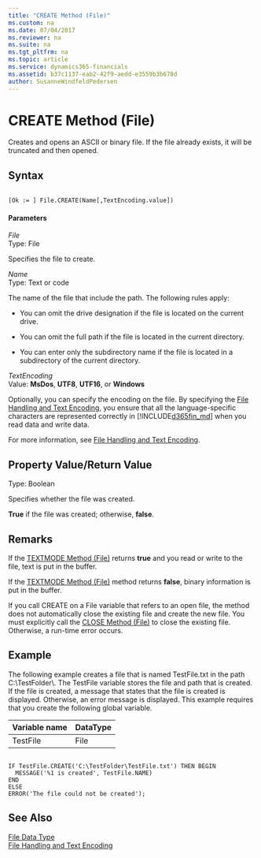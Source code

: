 ```yaml
---
title: "CREATE Method (File)"
ms.custom: na
ms.date: 07/04/2017
ms.reviewer: na
ms.suite: na
ms.tgt_pltfrm: na
ms.topic: article
ms.service: dynamics365-financials
ms.assetid: b37c1137-eab2-42f9-aedd-e3559b3b678d
author: SusanneWindfeldPedersen
---
```


 

# CREATE Method (File)
Creates and opens an ASCII or binary file. If the file already exists, it will be truncated and then opened.  
  
## Syntax  
  
```  
  
[Ok := ] File.CREATE(Name[,TextEncoding.value])  
```  
  
#### Parameters  
 *File*  
 Type: File  
  
 Specifies the file to create.  
  
 *Name*  
 Type: Text or code  
  
 The name of the file that include the path. The following rules apply:  
  
-   You can omit the drive designation if the file is located on the current drive.  
  
-   You can omit the full path if the file is located in the current directory.  
  
-   You can enter only the subdirectory name if the file is located in a subdirectory of the current directory.  
  
 *TextEncoding*  
 Value: **MsDos**, **UTF8**, **UTF16**, or **Windows**  
  
 Optionally, you can specify the encoding on the file. By specifying the [File Handling and Text Encoding](../devenv-file-handling-and-text-encoding.md), you ensure that all the language-specific characters are represented correctly in [!INCLUDE[d365fin_md](../includes/d365fin_md.md)] when you read data and write data.  
  
 For more information, see [File Handling and Text Encoding](../devenv-file-handling-and-text-encoding.md).  
  
## Property Value/Return Value  
 Type: Boolean  
  
 Specifies whether the file was created.  
  
 **True** if the file was created; otherwise, **false**.  
  
## Remarks  
 If the [TEXTMODE Method \(File\)](devenv-TEXTMODE-Method-File.md) returns **true** and you read or write to the file, text is put in the buffer.  
  
 If the [TEXTMODE Method \(File\)](devenv-TEXTMODE-Method-File.md) method returns **false**, binary information is put in the buffer.  
  
 If you call CREATE on a File variable that refers to an open file, the method does not automatically close the existing file and create the new file. You must explicitly call the [CLOSE Method \(File\)](devenv-CLOSE-Method-File.md) to close the existing file. Otherwise, a run-time error occurs.  
  
## Example  
 The following example creates a file that is named TestFile.txt in the path C:\\TestFolder\\. The TestFile variable stores the file and path that is created. If the file is created, a message that states that the file is created is displayed. Otherwise, an error message is displayed. This example requires that you create the following global variable.  
  
|Variable name|DataType|  
|-------------------|--------------|  
|TestFile|File|  
  
```  
  
IF TestFile.CREATE('C:\TestFolder\TestFile.txt') THEN BEGIN  
  MESSAGE('%1 is created', TestFile.NAME)  
END  
ELSE  
ERROR('The file could not be created');  
```  
  
## See Also  
 [File Data Type](../datatypes/devenv-File-Data-Type.md)   
 [File Handling and Text Encoding](../devenv-file-handling-and-text-encoding.md)